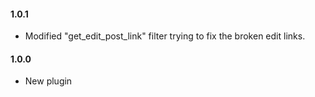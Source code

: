 #### 1.0.1
* Modified "get_edit_post_link" filter trying to fix the broken edit links.

#### 1.0.0
* New plugin